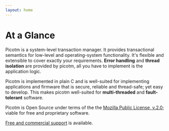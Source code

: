 ```yaml
---
layout: home
---
```


<h1 class="page-heading">At a Glance</h1>

Picotm is a system-level transaction manager. It provides transactional
semantics for low-level and operating-system functionality. It's flexible
and extensible to cover exactly your requirements. **Error handling** and
**thread isolation** are provided by picotm, all you have to implement is
the application logic.

Picotm is implemented in plain C and is well-suited for implementing
applications and firmware that is secure, reliable and thread-safe; yet
easy to develop. This makes picotm well-suited for **multi-threaded**
and **fault-tolerant** software.

Picotm is Open Source under terms of the the
[Mozilla Public License, v.2.0][mpl_2_0]; viable for
free and proprietary software.

[Free and commercial support][support] is available.

[mpl_2_0]:  https://mozilla.org/MPL/2.0/
[support]:  /support/
